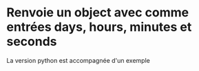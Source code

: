  # Renvoie un object avec comme entrées days, hours, minutes et seconds
 
 La version python est accompagnée d'un exemple
